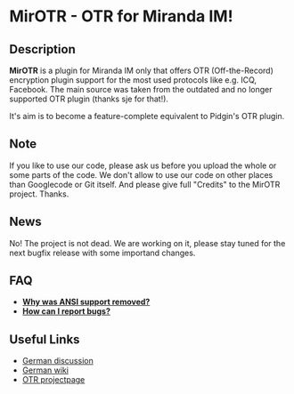 # MirOTR - OTR for Miranda IM! #

## Description ##
**MirOTR** is a plugin for Miranda IM only that offers OTR (Off-the-Record) encryption plugin support for the most used protocols like e.g. ICQ, Facebook. The main source was taken from the outdated and no longer supported OTR plugin (thanks sje for that!).

It's aim is to become a feature-complete equivalent to Pidgin's OTR plugin.

## Note ##
If you like to use our code, please ask us before you upload the whole or some parts of the code. We don't allow to use our code on other places than Googlecode or Git itself. And please give full "Credits" to the MirOTR project. Thanks.

## News ##
No! The project is not dead. We are working on it, please stay tuned for the next bugfix release with some importand changes.

## FAQ ##
  * **[Why was ANSI support removed?](MirOTR.md)**
  * **[How can I report bugs?](Bugreport.md)**

## Useful Links ##
  * [German discussion](http://forum.miranda-im.de/index.php?topic=13575.0)
  * [German wiki](http://miranda-im.de/mediawiki/index.php?title=Plugin:MirOTR)
  * [OTR projectpage](http://www.cypherpunks.ca/otr/)
